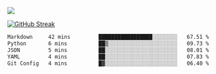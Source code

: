![](http://github-profile-summary-cards.vercel.app/api/cards/profile-details?username=sivori&theme=nightowl)

[![GitHub Streak](https://github-readme-streak-stats-murex-one.vercel.app?user=sivori&theme=nightowl&hide_border=true&card_width=700&card_height=200&ring=EBE011&fire=EB9B1B)](https://git.io/streak-stats)

<!--START_SECTION:waka-->

```txt
Markdown     42 mins         █████████████████░░░░░░░░   67.51 %
Python       6 mins          ██▒░░░░░░░░░░░░░░░░░░░░░░   09.73 %
JSON         5 mins          ██░░░░░░░░░░░░░░░░░░░░░░░   08.01 %
YAML         4 mins          ██░░░░░░░░░░░░░░░░░░░░░░░   07.83 %
Git Config   4 mins          █▓░░░░░░░░░░░░░░░░░░░░░░░   06.40 %
```

<!--END_SECTION:waka-->

